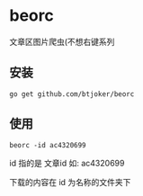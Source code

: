 # beorc
文章区图片爬虫(不想右键系列


## 安装
`go get github.com/btjoker/beorc`


## 使用
`beorc -id ac4320699`

id 指的是 文章id 如: ac4320699

下载的内容在 id 为名称的文件夹下